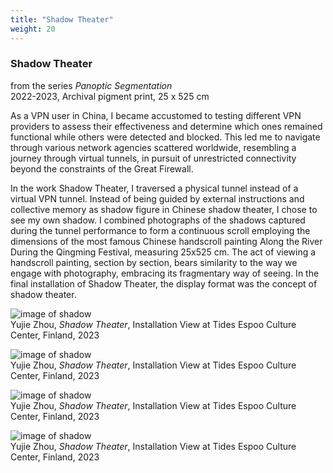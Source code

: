 ```yaml
---
title: "Shadow Theater"
weight: 20
---
```



### **Shadow Theater**   
from the series *Panoptic Segmentation*  
2022-2023, Archival pigment print, 25 x 525 cm


As a VPN user in China, I became accustomed to testing different VPN providers to assess their effectiveness and determine which ones remained functional while others were detected and blocked. This led me to navigate through various network agencies scattered worldwide, resembling a journey through virtual tunnels, in pursuit of unrestricted connectivity beyond the constraints of the Great Firewall.

In the work Shadow Theater, I traversed a physical tunnel instead of a virtual VPN tunnel. Instead of being guided by external instructions and collective memory as shadow figure in Chinese shadow theater, I chose to see my own shadow. I combined photographs of the shadows captured during the tunnel performance to form a continuous scroll employing the dimensions of the most famous Chinese handscroll painting Along the River During the Qingming Festival, measuring 25x525 cm. The act of viewing a handscroll painting, section by section, bears similarity to the way we engage with photography, embracing its fragmentary way of seeing. In the final installation of Shadow Theater, the display format was the concept of shadow theater.


![image of shadow](/images/QWERTY/E/shadowt-1.jpg)  
Yujie Zhou, *Shadow Theater*, Installation View at Tides Espoo Culture Center, Finland, 2023 


![image of shadow](/images/QWERTY/E/shadowt-2.jpg)  
Yujie Zhou, *Shadow Theater*, Installation View at Tides Espoo Culture Center, Finland, 2023 


![image of shadow](/images/QWERTY/E/shadowt-3.jpg)  
Yujie Zhou, *Shadow Theater*, Installation View at Tides Espoo Culture Center, Finland, 2023 


![image of shadow](/images/QWERTY/E/shadowt-4.jpg)  
Yujie Zhou, *Shadow Theater*, Installation View at Tides Espoo Culture Center, Finland, 2023 